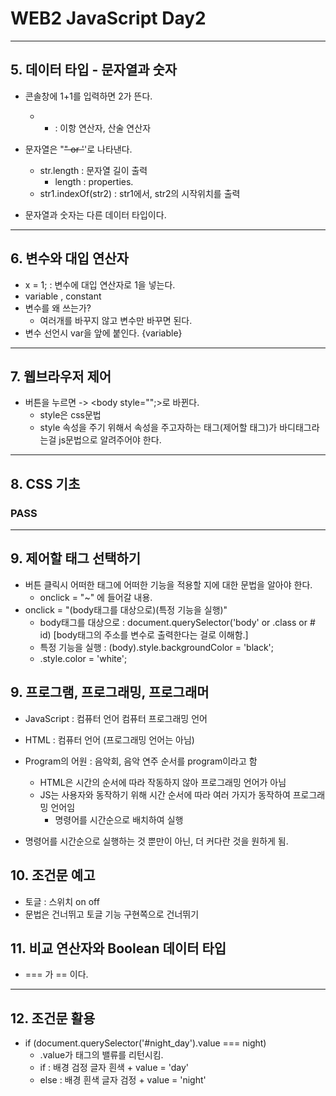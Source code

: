 # WEB2 JavaScript Day2

- - - 

## 5. 데이터 타입 - 문자열과 숫자

+ 콘솔창에 1+1를 입력하면 2가 뜬다.
	+ + : 이항 연산자, 산술 연산자

+ 문자열은 "~~" or '~~'로 나타낸다.
	+ str.length : 문자열 길이 출력
		+ length : properties.
	+ str1.indexOf(str2) : str1에서, str2의 시작위치를 출력

+ 문자열과 숫자는 다른 데이터 타입이다.

- - -
## 6. 변수와 대입 연산자

+ x = 1;  : 변수에 대입 연산자로 1을 넣는다.
+ variable , constant	
+ 변수를 왜 쓰는가?
	+ 여러개를 바꾸지 않고 변수만 바꾸면 된다.
+ 변수 선언시 var을 앞에 붙인다. {variable}

- - -


## 7. 웹브라우저 제어

+ 버튼을 누르면 <body> -> <body style="";>로 바뀐다. 
	+ style은 css문법
	+ style 속성을 주기 위해서 속성을 주고자하는 태그(제어할 태그)가 바디태그라는걸 js문법으로 알려주어야 한다.


- - -


## 8. CSS 기초
 
### PASS

- - -

## 9. 제어할 태그 선택하기

+ 버튼 클릭시 어떠한 태그에 어떠한 기능을 적용할 지에 대한 문법을 알아야 한다.
	+ onclick = "~" 에 들어갈 내용.
+ onclick = "(body태그를 대상으로)(특정 기능을 실행)"
	+ body태그를 대상으로 : document.querySelector('body' or .class or # id) [body태그의 주소를 변수로 출력한다는 걸로 이해함.]
	+ 특정 기능을 실행 : (body).style.backgroundColor = 'black';
	+ .style.color = 'white';


## 9. 프로그램, 프로그래밍, 프로그래머

+ JavaScript  : 컴퓨터 언어 컴퓨터 프로그래밍 언어
+ HTML : 컴퓨터 언어 (프로그래밍 언어는 아님)

+ Program의 어원 : 음악회, 음악 연주 순서를 program이라고 함
	+ HTML은 시간의 순서에 따라 작동하지 않아 프로그래밍 언어가 아님
	+ JS는 사용자와 동작하기 위해 시간 순서에 따라 여러 가지가 동작하여 프로그래밍 언어임
		+ 명령어를 시간순으로 배치하여 실행

+ 명령어를 시간순으로 실행하는 것 뿐만이 아닌, 더 커다란 것을 원하게 됨.

## 10. 조건문 예고

+ 토글 : 스위치 on off
+ 문법은 건너뛰고 토글 기능 구현쪽으로 건너뛰기

## 11. 비교 연산자와 Boolean 데이터 타입
+ === 가 == 이다.

- - -
## 12. 조건문 활용

+ if (document.querySelector('#night_day').value === night)
	+ .value가 태그의 밸류를 리턴시킴.
	+ if : 배경 검정 글자 흰색 + value = 'day'
	+ else : 배경 흰색 글자 검정 + value = 'night'